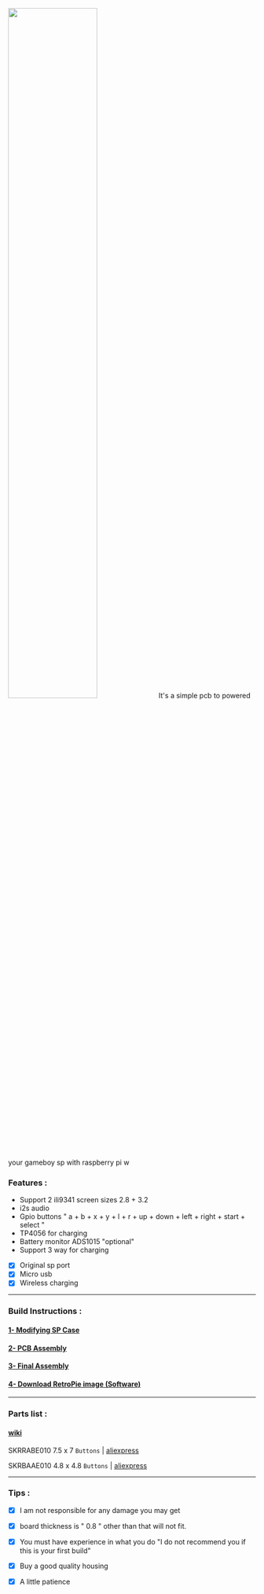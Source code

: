 <img src="images/logo1.png" width="60%">
It's a simple pcb to powered your gameboy sp with raspberry pi w


### Features : 

- Support 2 ili9341 screen sizes 2.8 + 3.2
- i2s audio
- Gpio buttons " a + b + x + y + l + r + up + down + left + right + start + select "
- TP4056 for charging 
- Battery monitor ADS1015 "optional"
- Support 3 way for charging 
- [x] Original sp port
- [x] Micro usb
- [x] Wireless charging
-----

###  Build Instructions :

#### [1- Modifying SP Case](https://github.com/Gameboypi/SPW/blob/master/Modifying%20sp%20case/README.md)
#### [2- PCB Assembly](https://github.com/Gameboypi/SPW/tree/master/PCB%20Assembly/README.md)
#### [3- Final Assembly](https://github.com/Gameboypi/SPW/tree/master/Final%20Assembly/README.md)
#### [4- Download RetroPie image (Software)](https://github.com/Gameboypi/SPW/tree/master/Retropie%20image/README.md)
-----

### Parts list :
#### [wiki](https://github.com/Gameboypi/SPW/wiki)

SKRRABE010 7.5 x 7 `Buttons` | [aliexpress](https://bit.ly/2DO9Q5t)

SKRBAAE010 4.8 x 4.8 `Buttons` | [aliexpress](https://bit.ly/2xMj4JI)
 
-----

### Tips :
- [x] I am not responsible for any damage you may get
- [x] board thickness is " 0.8 " other than that will not fit.
- [x] You must have experience in what you do "I do not recommend you if this is your first build"
- [x] Buy a good quality housing 
- [x] A little patience

